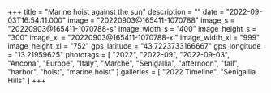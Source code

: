 +++
title = "Marine hoist against the sun"
description = ""
date = "2022-09-03T16:54:11.000"
image = "20220903@165411-1070788"
image_s = "20220903@165411-1070788-s"
image_width_s = "400"
image_height_s = "300"
image_xl = "20220903@165411-1070788-xl"
image_width_xl = "999"
image_height_xl = "752"
gps_latitude = "43.7223733166667"
gps_longitude = "13.21959625"
phototags = [ "2022", "2022-09", "2022-09-03", "Ancona", "Europe", "Italy", "Marche", "Senigallia", "afternoon", "fall", "harbor", "hoist", "marine hoist" ]
galleries = [ "2022 Timeline", "Senigallia Hills" ]
+++
